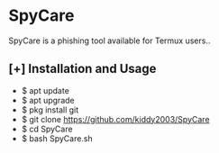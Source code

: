 # SpyCare


SpyCare is a phishing tool available for Termux users..

## [+] Installation and Usage
* $ apt update
* $ apt upgrade
* $ pkg install git
* $ git clone https://github.com/kiddy2003/SpyCare
* $ cd SpyCare
* $ bash SpyCare.sh
